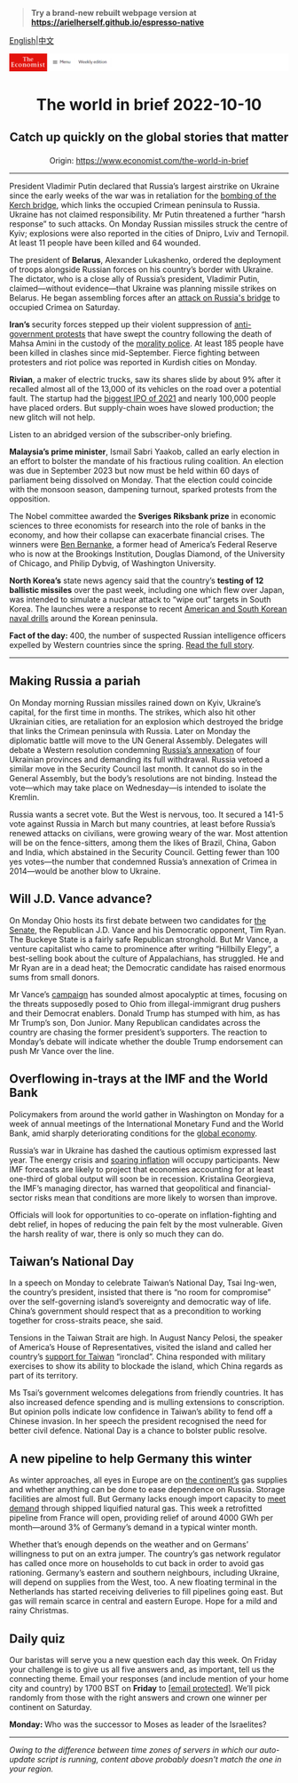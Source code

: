 > **Try a brand-new rebuilt webpage version at https://arielherself.github.io/espresso-native**

[English](https://github.com/arielherself/espresso/blob/main/README.md)|[中文](https://github-com.translate.goog/arielherself/espresso/blob/main/README.md?_x_tr_sl=en&_x_tr_tl=zh-CN&_x_tr_hl=zh-CN&_x_tr_pto=wapp)



![The Economist](menubar.png)

# <p align="center">The world in brief 2022-10-10</p>

## <p align="center">Catch up quickly on the global stories that matter</p>

<p align="center">Origin: <a href="https://www.economist.com/the-world-in-brief">https://www.economist.com/the-world-in-brief</a><hr>

President Vladimir Putin declared that Russia’s largest airstrike on Ukraine since the early weeks of the war was in retaliation for the [bombing of the Kerch bridge](https://www.economist.com/europe/2022/10/08/ukraine-braces-for-retaliation-after-an-attack-on-the-bridge-from-crimea-to-russia), which links the occupied Crimean peninsula to Russia. Ukraine has not claimed responsibility. Mr Putin threatened a further “harsh response” to such attacks. On Monday Russian missiles struck the centre of Kyiv; explosions were also reported in the cities of Dnipro, Lviv and Ternopil. At least 11 people have been killed and 64 wounded. 

The president of <strong>Belarus</strong>, Alexander Lukashenko, ordered the deployment of troops alongside Russian forces on his country’s border with Ukraine. The dictator, who is a close ally of Russia’s president, Vladimir Putin, claimed—without evidence—that Ukraine was planning missile strikes on Belarus. He began assembling forces after an [attack on Russia&#x27;s bridge](https://www.economist.com/europe/2022/10/08/ukraine-braces-for-retaliation-after-an-attack-on-the-bridge-from-crimea-to-russia) to occupied Crimea on Saturday.

<strong>Iran’s </strong>security forces stepped up their violent suppression of [anti-government protests](https://www.economist.com/leaders/2022/09/29/irans-tired-regime-is-living-on-borrowed-time) that have swept the country following the death of Mahsa Amini in the custody of the [morality police](https://www.economist.com/the-economist-explains/2022/09/26/who-are-irans-hated-morality-police). At least 185 people have been killed in clashes since mid-September. Fierce fighting between protesters and riot police was reported in Kurdish cities on Monday.

<strong>Rivian</strong>, a maker of electric trucks, saw its shares slide by about 9% after it recalled almost all of the 13,000 of its vehicles on the road over a potential fault. The startup had the [biggest IPO of 2021](https://www.economist.com/business/2021/09/02/an-electric-vehicle-startup-aims-for-a-stellar-valuation) and nearly 100,000 people have placed orders. But supply-chain woes have slowed production; the new glitch will not help.

Listen to an abridged version of the subscriber-only briefing.

<strong>Malaysia’s prime minister</strong>, Ismail Sabri Yaakob, called an early election in an effort to bolster the mandate of his fractious ruling coalition. An election was due in September 2023 but now must be held within 60 days of parliament being dissolved on Monday. That the election could coincide with the monsoon season, dampening turnout, sparked protests from the opposition.

The Nobel committee awarded the <strong>Sveriges Riksbank prize</strong> in economic sciences to three economists for research into the role of banks in the economy, and how their collapse can exacerbate financial crises. The winners were [Ben Bernanke](https://www.economist.com/culture/2022/08/11/ben-bernanke-and-edward-chancellor-square-off-on-monetary-policy), a former head of America’s Federal Reserve who is now at the Brookings Institution, Douglas Diamond, of the University of Chicago, and Philip Dybvig, of Washington University.

<strong>North Korea’s</strong> state news agency said that the country’s <strong>testing of 12 ballistic missiles</strong> over the past week, including one which flew over Japan, was intended to simulate a nuclear attack to “wipe out” targets in South Korea. The launches were a response to recent [American and South Korean naval drills](https://www.economist.com/asia/2022/08/18/america-and-south-korea-restart-their-big-military-drills) around the Korean peninsula.

<strong>Fact of the day: </strong>400, the number of suspected Russian intelligence officers expelled by Western countries since the spring. [Read the full story](https://www.economist.com/europe/2022/10/09/the-war-in-ukraine-has-battered-the-reputation-of-russian-spies).

----------

## Making Russia a pariah

On Monday morning Russian missiles rained down on Kyiv, Ukraine’s capital, for the first time in months. The strikes, which also hit other Ukrainian cities, are retaliation for an explosion which destroyed the bridge that links the Crimean peninsula with Russia. Later on Monday the diplomatic battle will move to the UN General Assembly. Delegates will debate a Western resolution condemning [Russia’s annexation](https://www.economist.com/europe/2022/10/05/russias-annexations-in-ukraine-are-a-legal-and-strategic-mess) of four Ukrainian provinces and demanding its full withdrawal. Russia vetoed a similar move in the Security Council last month. It cannot do so in the General Assembly, but the body’s resolutions are not binding. Instead the vote—which may take place on Wednesday—is intended to isolate the Kremlin.

Russia wants a secret vote. But the West is nervous, too. It secured a 141-5 vote against Russia in March but many countries, at least before Russia’s renewed attacks on civilians, were growing weary of the war. Most attention will be on the fence-sitters, among them the likes of Brazil, China, Gabon and India, which abstained in the Security Council. Getting fewer than 100 yes votes—the number that condemned Russia’s annexation of Crimea in 2014—would be another blow to Ukraine.

## Will J.D. Vance advance?

On Monday Ohio hosts its first debate between two candidates for [the Senate](https://www.economist.com/interactive/us-midterms-2022/forecast/senate), the Republican J.D. Vance and his Democratic opponent, Tim Ryan. The Buckeye State is a fairly safe Republican stronghold. But Mr Vance, a venture capitalist who came to prominence after writing “Hillbilly Elegy”, a best-selling book about the culture of Appalachians, has struggled. He and Mr Ryan are in a dead heat; the Democratic candidate has raised enormous sums from small donors.

Mr Vance’s [campaign](https://www.economist.com/united-states/fear-of-illegal-immigrants-helps-jd-vance-triumph-in-ohios-primaries/21809098) has sounded almost apocalyptic at times, focusing on the threats supposedly posed to Ohio from illegal-immigrant drug pushers and their Democrat enablers. Donald Trump has stumped with him, as has Mr Trump’s son, Don Junior. Many Republican candidates across the country are chasing the former president’s supporters. The reaction to Monday’s debate will indicate whether the double Trump endorsement can push Mr Vance over the line.

## Overflowing in-trays at the IMF and the World Bank

Policymakers from around the world gather in Washington on Monday for a week of annual meetings of the International Monetary Fund and the World Bank, amid sharply deteriorating conditions for the [global economy](https://www.economist.com/leaders/2022/10/06/a-new-macroeconomic-era-is-emerging-what-will-it-look-like).

Russia’s war in Ukraine has dashed the cautious optimism expressed last year. The energy crisis and [soaring inflation](https://www.economist.com/special-report/2022/10/05/policymakers-are-likely-to-jettison-their-2-inflation-targets) will occupy participants. New IMF forecasts are likely to project that economies accounting for at least one-third of global output will soon be in recession. Kristalina Georgieva, the IMF’s managing director, has warned that geopolitical and financial-sector risks mean that conditions are more likely to worsen than improve. 

Officials will look for opportunities to co-operate on inflation-fighting and debt relief, in hopes of reducing the pain felt by the most vulnerable. Given the harsh reality of war, there is only so much they can do.

## Taiwan’s National Day

In a speech on Monday to celebrate Taiwan’s National Day, Tsai Ing-wen, the country’s president, insisted that there is “no room for compromise” over the self-governing island’s sovereignty and democratic way of life. China’s government should respect that as a precondition to working together for cross-straits peace, she said.  
  
 Tensions in the Taiwan Strait are high. In August Nancy Pelosi, the speaker of America’s House of Representatives, visited the island and called her country’s [support for Taiwan](https://www.economist.com/by-invitation/2022/09/01/now-china-has-changed-its-policy-towards-taiwan-america-should-too-senator-chris-murphy) “ironclad”. China responded with military exercises to show its ability to blockade the island, which China regards as part of its territory.

Ms Tsai’s government welcomes delegations from friendly countries. It has also increased defence spending and is mulling extensions to conscription. But opinion polls indicate low confidence in Taiwan’s ability to fend off a Chinese invasion. In her speech the president recognised the need for better civil defence. National Day is a chance to bolster public resolve.

## A new pipeline to help Germany this winter

As winter approaches, all eyes in Europe are on [the continent’s](https://www.economist.com/europe/2022/09/29/europes-next-energy-crunch) gas supplies and whether anything can be done to ease dependence on Russia. Storage facilities are almost full. But Germany lacks enough import capacity to [meet demand](https://www.economist.com/the-economist-explains/2022/10/04/why-fracking-cannot-solve-europes-energy-crisis) through shipped liquified natural gas. This week a retrofitted pipeline from France will open, providing relief of around 4000 GWh per month—around 3% of Germany’s demand in a typical winter month. 

Whether that’s enough depends on the weather and on Germans’ willingness to put on an extra jumper. The country’s gas network regulator has called once more on households to cut back in order to avoid gas rationing. Germany’s eastern and southern neighbours, including Ukraine, will depend on supplies from the West, too. A new floating terminal in the Netherlands has started receiving deliveries to fill pipelines going east. But gas will remain scarce in central and eastern Europe. Hope for a mild and rainy Christmas.

## Daily quiz

Our baristas will serve you a new question each day this week. On Friday your challenge is to give us all five answers and, as important, tell us the connecting theme. Email your responses (and include mention of your home city and country) by 1700 BST on <strong>Friday</strong> to [<span class="__cf_email__" data-cfemail="f3a2869a89b68083819680809cb396909c9d9c9e9a8087dd909c9e">[email&#160;protected]</span>](https://mail.google.com/mail/?view=cm&amp;fs=1&amp;tf=1&amp;to=QuizEspresso@economist.com). We’ll pick randomly from those with the right answers and crown one winner per continent on Saturday.

<strong>Monday: </strong>Who was the successor to Moses as leader of the Israelites?

----------

*Owing to the difference between time zones of servers in which our auto-update script is running, content above probably doesn't match the one in your region.*
